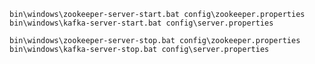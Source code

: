 `bin\windows\zookeeper-server-start.bat config\zookeeper.properties`
`bin\windows\kafka-server-start.bat config\server.properties`

`bin\windows\zookeeper-server-stop.bat config\zookeeper.properties`
`bin\windows\kafka-server-stop.bat config\server.properties`
